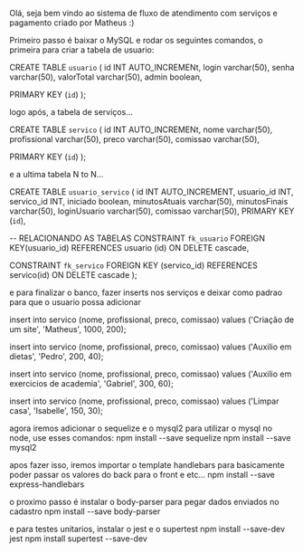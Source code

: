 Olá, seja bem vindo ao sistema de fluxo de atendimento com serviços e pagamento criado por Matheus :)

Primeiro passo é baixar o MySQL e rodar os seguintes comandos, o primeira para criar a tabela de usuario:

CREATE TABLE `usuario` (
	id INT AUTO_INCREMENt,
  login varchar(50),
  senha varchar(50),
  valorTotal varchar(50),
  admin boolean,
  
  PRIMARY KEY (`id`)
);


logo após, a tabela de serviços...

CREATE TABLE `servico` (
	id INT AUTO_INCREMENt,
  nome varchar(50),
  profissional varchar(50),
  preco varchar(50),
  comissao varchar(50),
  
  PRIMARY KEY (`id`)
);


e a ultima tabela N to N...

CREATE TABLE `usuario_servico` (
  id INT AUTO_INCREMENT,
  usuario_id INT,
  servico_id INT,
  iniciado boolean,
  minutosAtuais varchar(50),
  minutosFinais varchar(50),
  loginUsuario varchar(50),
  comissao varchar(50),
  PRIMARY KEY (`id`),

  -- RELACIONANDO AS TABELAS
  CONSTRAINT `fk_usuario` 
  FOREIGN KEY(usuario_id) 
  REFERENCES usuario (id) 
  ON DELETE cascade,

  CONSTRAINT `fk_servico`
  FOREIGN KEY (servico_id)
  REFERENCES servico(id)
  ON DELETE cascade
);


e para finalizar o banco, fazer inserts nos serviços e deixar como padrao para que o usuario possa adicionar

insert into servico (nome, profissional, preco, comissao) values ('Criação de um site', 'Matheus', 1000, 200);

insert into servico (nome, profissional, preco, comissao) values ('Auxilio em dietas', 'Pedro', 200, 40);

insert into servico (nome, profissional, preco, comissao) values ('Auxilio em exercicios de academia', 'Gabriel', 300, 60);

insert into servico (nome, profissional, preco, comissao) values ('Limpar casa', 'Isabelle', 150, 30);


agora iremos adicionar o sequelize e o mysql2 para utilizar o mysql no node, use esses comandos:
npm install --save sequelize
npm install --save mysql2

apos fazer isso, iremos importar o template handlebars para basicamente poder passar os valores do back para o front e etc...
npm install --save express-handlebars

o proximo passo é instalar o body-parser para pegar dados enviados no cadastro 
npm install --save body-parser

e para testes unitarios, instalar o jest e o supertest
npm install --save-dev jest
npm install supertest --save-dev
